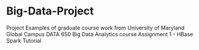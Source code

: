 # Big-Data-Project
Project Examples of graduate course work from University of Maryland Global Campus DATA 650 Big Data Analytics course
Assignment 1 - HBase
Spark Tutorial 
